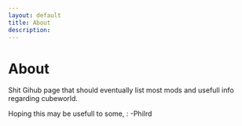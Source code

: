 ```yaml
---
layout: default
title: About
description:
---
```


# About

Shit Gihub page that should eventually list most mods and usefull info regarding cubeworld.

Hoping this may be usefull to some,
: -Philrd

